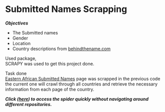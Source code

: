 # Submitted Names Scrapping
***Objectives***<br />
* The Submitted names
* Gender
* Location
* Country descriptions from <a href="https://www.behindthename.com">behindthename.com</a>

Used package, <br />
SCRAPY was used to get this project done. <br />

Task done <br />
<a href="https://www.behindthename.com/submit/names/usage/eastern-african">Eastern African Submitted Names</a> page was scrapped in the previous code the current one will crawl through all countries and retrieve the necessary information from each page of the country.

***Click (<a href="https://github.com/comsavvy/Submitted-Names-Scrapping/blob/main/features/spiders/details_extract.py">here</a>) to access the spider quickly without navigating around different repositories.***
